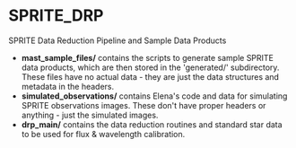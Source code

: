 # SPRITE_DRP
SPRITE Data Reduction Pipeline and Sample Data Products

* **mast_sample_files/** contains the scripts to generate sample SPRITE data products, which are then stored in the 'generated/' subdirectory. These files have no actual data - they are just the data structures and metadata in the headers. 
* **simulated_observations/** contains Elena's code and data for simulating SPRITE observations images. These don't have proper headers or anything - just the simulated images.
* **drp_main/** contains the data reduction routines and standard star data to be used for flux & wavelength calibration.
